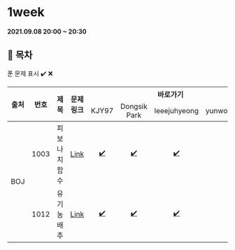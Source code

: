 # 1week

**2021.09.08 20:00 ~ 20:30**

## :bookmark_tabs: 목차

푼 문제 표시 ✔️ ❌

<table>
    <thead align="center">
        <tr>
            <th rowspan ="2" >출처</th>
            <th rowspan ="2">번호</th>
            <th rowspan ="2">제목</th>
            <th rowspan ="2">문제링크</th>
            <th colspan ="4">바로가기</th>
        </tr>
         <tr>
            <td>KJY97</td>
            <td>Dongsik Park</td>
            <td>leeejuhyeong</td>
            <td>yunwonjeong</td>
        </tr>
    </thead>
    <tbody  align="center">
    	<tr>
    		<td rowspan="2">BOJ</td>
    		<td>1003</td>
    		<td>피보나치 함수</td>
    		<td><a href="https://www.acmicpc.net/problem/1003">Link</a></td>
            <td><a href="KJY97/BOJ_1003.java">✔️</a></td>
            <td><a href="DONGSIIK/1003.java">✔️</a></td>
            <td><a href="leeejuhyeong/1003.java">✔️</a></td>
            <td><a href=""> </a></td>
    	</tr>
    	<tr>
    		<td>1012</td>
    		<td>유기농 배추</td>
    		<td><a href="https://www.acmicpc.net/problem/1012">Link</a></td>
    		<td><a href="KJY97/BOJ_1012.java">✔️</a></td>
    		<td><a href="DONGSIIK/1012.java">✔️</a></td>
    		<td><a href="leeejuhyeong/1012.java">✔️</a></td>
    		<td><a href=""> </a></td>
    	</tr>
    </tbody>
</table>




